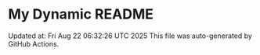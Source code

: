 # My Dynamic README
Updated at: Fri Aug 22 06:32:26 UTC 2025
This file was auto-generated by GitHub Actions.
